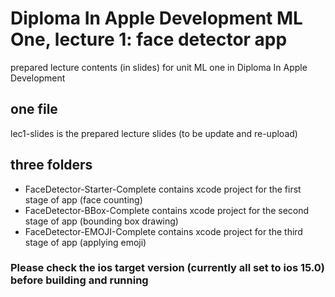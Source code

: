 # Diploma In Apple Development ML One, lecture 1: face detector app
prepared lecture contents (in slides) for unit ML one in Diploma In Apple Development 

## one file
  lec1-slides is the prepared lecture slides (to be update and re-upload)
## three folders
- FaceDetector-Starter-Complete contains xcode project for the first stage of app (face counting)
- FaceDetector-BBox-Complete contains xcode project for the second stage of app (bounding box drawing)
- FaceDetector-EMOJI-Complete contains xcode project for the third stage of app (applying emoji)
  
### Please check the ios target version (currently all set to ios 15.0) before building and running
